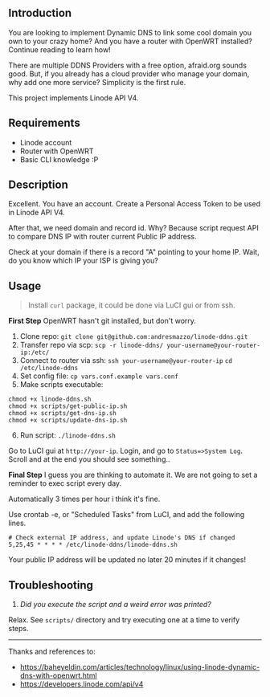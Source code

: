 ## Introduction
You are looking to implement Dynamic DNS to link some cool domain you own to your crazy home? And you have a router with OpenWRT installed? Continue reading to learn how!

There are multiple DDNS Providers with a free option, afraid.org sounds good. But, if you already has a cloud provider who manage your domain, why add one more service? Simplicity is the first rule.

This project implements Linode API V4.

## Requirements
- Linode account
- Router with OpenWRT
- Basic CLI knowledge :P

## Description
Excellent. You have an account. Create a Personal Access Token to be used in Linode API V4.

After that, we need domain and record id. Why? Because script request API to compare DNS IP with router current Public IP address.

Check at your domain if there is a record "A" pointing to your home IP. Wait, do you know which IP your ISP is giving you?

## Usage
> Install `curl` package, it could be done via LuCI gui or from ssh.

**First Step**
OpenWRT hasn't git installed, but don't worry.
1. Clone repo:
`git clone git@github.com:andresmazzo/linode-ddns.git`
2. Transfer repo via scp:
`scp -r linode-ddns/ your-username@your-router-ip:/etc/`
3. Connect to router via ssh:
`ssh your-username@your-router-ip`
`cd /etc/linode-ddns`
4. Set config file:
`cp vars.conf.example vars.conf`
5. Make scripts executable:
```
chmod +x linode-ddns.sh
chmod +x scripts/get-public-ip.sh
chmod +x scripts/get-dns-ip.sh
chmod +x scripts/update-dns-ip.sh
```
6. Run script:
`./linode-ddns.sh`

Go to LuCI gui at `http://your-ip`. Login, and go to `Status=>System Log`. Scroll and at the end you should see something..

**Final Step**
I guess you are thinking to automate it. We are not going to set a reminder to exec script every day.

Automatically 3 times per hour i think it's fine.

Use crontab -e, or "Scheduled Tasks" from LuCI, and add the following lines.
```
# Check external IP address, and update Linode's DNS if changed
5,25,45 * * * * /etc/linode-ddns/linode-ddns.sh
```
Your public IP address will be updated no later 20 minutes if it changes!


## Troubleshooting

1. _Did you execute the script and a weird error was printed?_

Relax. See `scripts/` directory and try executing one at a time to verify steps.

---
Thanks and references to: 
- https://baheyeldin.com/articles/technology/linux/using-linode-dynamic-dns-with-openwrt.html
- https://developers.linode.com/api/v4


